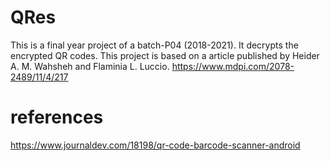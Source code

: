 # QRes
This is a final year project of a batch-P04 (2018-2021). It decrypts the encrypted QR codes.
This project is based on a article published by Heider A. M. Wahsheh and Flaminia L. Luccio. https://www.mdpi.com/2078-2489/11/4/217

# references
https://www.journaldev.com/18198/qr-code-barcode-scanner-android
